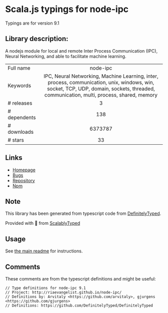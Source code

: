 
# Scala.js typings for node-ipc

Typings are for version 9.1

## Library description:
A nodejs module for local and remote Inter Process Communication (IPC), Neural Networking, and able to facilitate machine learning.

|                    |                 |
| ------------------ | :-------------: |
| Full name          | node-ipc |
| Keywords           | IPC, Neural Networking, Machine Learning, inter, process, communication, unix, windows, win, socket, TCP, UDP, domain, sockets, threaded, communication, multi, process, shared, memory |
| # releases         | 3 |
| # dependents       | 138 |
| # downloads        | 6373787 |
| # stars            | 33 |

## Links
- [Homepage](http://riaevangelist.github.io/node-ipc/)
- [Bugs](https://github.com/RIAEvangelist/node-ipc/issues)
- [Repository](https://github.com/RIAEvangelist/node-ipc)
- [Npm](https://www.npmjs.com/package/node-ipc)
    


## Note
This library has been generated from typescript code from [DefinitelyTyped](https://definitelytyped.org).

Provided with :purple_heart: from [ScalablyTyped](https://github.com/oyvindberg/ScalablyTyped)

## Usage
See [the main readme](../../readme.md) for instructions.

## Comments

These comments are from the typescript definitions and might be useful:
```
// Type definitions for node-ipc 9.1
// Project: http://riaevangelist.github.io/node-ipc/
// Definitions by: Arvitaly <https://github.com/arvitaly>, gjurgens <https://github.com/gjurgens>
// Definitions: https://github.com/DefinitelyTyped/DefinitelyTyped

```

